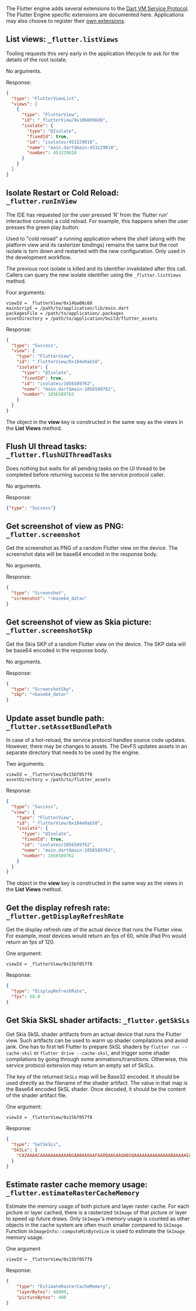 The Flutter engine adds several extensions to the [Dart VM Service Protocol](https://github.com/dart-lang/sdk/blob/master/runtime/vm/service/service.md). The Flutter Engine specific extensions are documented here. Applications may also choose to register their [own extensions](https://api.dartlang.org/stable/1.24.3/dart-developer/registerExtension.html).

## List views: `_flutter.listViews`

Tooling requests this very early in the application lifecycle to ask for the details of the root isolate.

No arguments.

Response:

```json
{
  "type": "FlutterViewList",
  "views": [
    {
      "type": "FlutterView",
      "id": "_flutterView/0x1066096d8",
      "isolate": {
        "type": "@Isolate",
        "fixedId": true,
        "id": "isolates/453229818",
        "name": "main.dart$main-453229818",
        "number": 453229818
      }
    }
  ]
}
```

## Isolate Restart or Cold Reload: `_flutter.runInView`

The IDE has requested (or the user pressed ‘R’ from the ‘flutter run’ interactive console) a cold reload. For example, this happens when the user presses the green play button.

Used to "cold reload" a running application where the shell (along with the platform view and its rasterizer bindings) remains the same but the root isolate is torn down and restarted with the new configuration. Only used in the development workflow.

The previous root isolate is killed and its identifier invalidated after this call. Callers can query the new isolate identifier using the `_flutter.listViews` method.

Four arguments:

```
viewId = _flutterView/0x14ba08c68
mainScript = /path/to/application/lib/main.dart
packagesFile = /path/to/application/.packages
assetDirectory = /path/to/application/build/flutter_assets
```

Response:

```json
{
  "type": "Success",
  "view": {
    "type": "FlutterView",
    "id": "_flutterView/0x104e0ab58",
    "isolate": {
      "type": "@Isolate",
      "fixedId": true,
      "id": "isolates/1056589762",
      "name": "main.dart$main-1056589762",
      "number": 1056589762
    }
  }
}
```

The object in the **view** key is constructed in the same way as the views in the **List Views** method.


## Flush UI thread tasks: `_flutter.flushUIThreadTasks`

Does nothing but waits for all pending tasks on the UI thread to be completed before returning success to the service protocol caller.

No arguments.

Response:

```json
{"type": "Success"}
```

## Get screenshot of view as PNG: `_flutter.screenshot`

Get the screenshot as PNG of a random Flutter view on the device. The screenshot data will be base64 encoded in the response body.

No arguments.

Response:

```json
{
  "type": "Screenshot",
  "screenshot": "<base64_data>"
}
```

## Get screenshot of view as Skia picture: `_flutter.screenshotSkp`

Get the Skia SKP of a random Flutter view on the device. The SKP data will be base64 encoded in the response body.

No arguments.

Response:

```json
{
  "type": "ScreenshotSkp",
  "skp": "<base64_data>"
}
```

## Update asset bundle path: `_flutter.setAssetBundlePath`

In case of a hot-reload, the service protocol handles source code updates. However, there may be changes to assets. The DevFS updates assets in an separate directory that needs to be used by the engine.

Two arguments:

```
viewId = _flutterView/0x15bf057f8
assetDirectory = /path/to/flutter_assets
```

Response:

```json
{
  "type": "Success",
  "view": {
    "type": "FlutterView",
    "id": "_flutterView/0x104e0ab58",
    "isolate": {
      "type": "@Isolate",
      "fixedId": true,
      "id": "isolates/1056589762",
      "name": "main.dart$main-1056589762",
      "number": 1056589762
    }
  }
}
```

The object in the **view** key is constructed in the same way as the views in the **List Views** method.

## Get the display refresh rate: `_flutter.getDisplayRefreshRate`

Get the display refresh rate of the actual device that runs the Flutter view. For example, most devices would return an fps of 60, while iPad Pro would return an fps of 120.

One argument:

```
viewId = _flutterView/0x15bf057f8
```

Response:

```json
{
  "type": "DisplayRefreshRate",
  "fps": 60.0
}
```

## Get Skia SkSL shader artifacts: `_flutter.getSkSLs`

Get Skia SkSL shader artifacts from an actual device that runs the Flutter view. Such artifacts can be used to warm up shader compilations and avoid jank. One has to first tell Flutter to prepare SkSL shaders by `flutter run --cache-sksl` or `flutter drive --cache-sksl`, and trigger some shader compilations by going through some animations/transitions. Otherwise, this service protocol extension may return an empty set of SkSLs.

The key of the returned `SkSLs` map will be Base32 encoded. It should be used directly as the filename of the shader artifact. The value in that map is the Base64 encoded SkSL shader. Once decoded, it should be the content of the shader artifact file.

One argument:

```
viewId = _flutterView/0x15bf057f8
```

Response:

```json
{
  "type": "GetSkSLs",
  "SkSLs": {
    "CAZAAAACAAAAAAAAAAABGAABAAOAAFAADQAAGAAQABSQAAAAAAAAAAAAAABAAAAAEAAGGAA": "eQ=="
  }
}
```

## Estimate raster cache memory usage: `_flutter.estimateRasterCacheMemory`

Estimate the memory usage of both picture and layer raster cache. For each picture or layer cached, there is a rasterized `SkImage` of that picture or layer to speed up future draws. Only `SkImage`'s memory usage is counted as other objects in the cache system are often much smaller compared to `SkImage`. Function `SkImageInfo::computeMinByteSize` is used to estimate the `SkImage` memory usage.

One argument

 ```
viewId = _flutterView/0x15bf057f8
```

Response:

```json
{
    "type": "EstimateRasterCacheMemory",
    "layerBytes": 40000,
    "pictureBytes": 400
}
```
